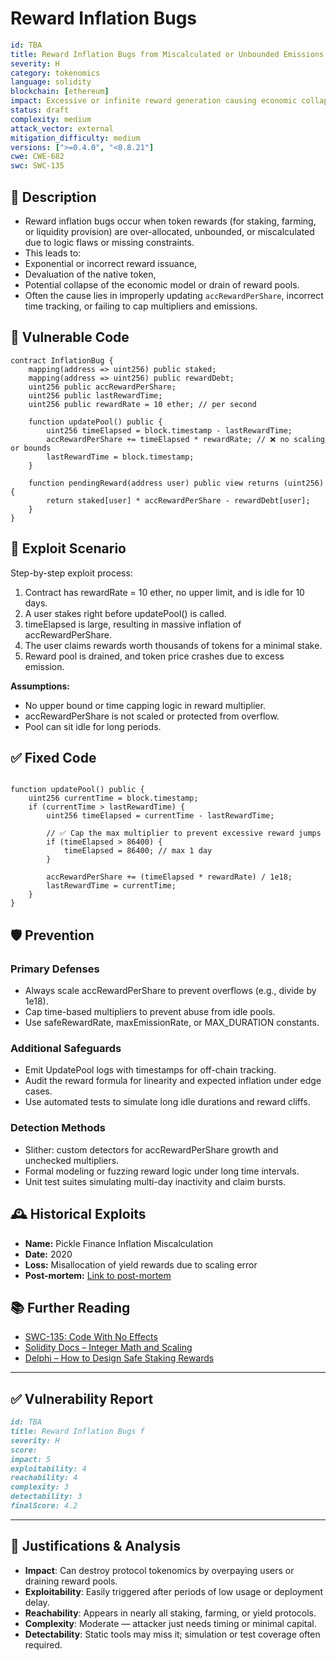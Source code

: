 # Reward Inflation Bugs

```YAML
id: TBA
title: Reward Inflation Bugs from Miscalculated or Unbounded Emissions
severity: H
category: tokenomics
language: solidity
blockchain: [ethereum]
impact: Excessive or infinite reward generation causing economic collapse
status: draft
complexity: medium
attack_vector: external
mitigation_difficulty: medium
versions: [">=0.4.0", "<0.8.21"]
cwe: CWE-682
swc: SWC-135
```

## 📝 Description

- Reward inflation bugs occur when token rewards (for staking, farming, or liquidity provision) are over-allocated, unbounded, or miscalculated due to logic flaws or missing constraints. 
- This leads to:
- Exponential or incorrect reward issuance,
- Devaluation of the native token,
- Potential collapse of the economic model or drain of reward pools.
- Often the cause lies in improperly updating `accRewardPerShare`, incorrect time tracking, or failing to cap multipliers and emissions.

## 🚨 Vulnerable Code

```solidity
contract InflationBug {
    mapping(address => uint256) public staked;
    mapping(address => uint256) public rewardDebt;
    uint256 public accRewardPerShare;
    uint256 public lastRewardTime;
    uint256 public rewardRate = 10 ether; // per second

    function updatePool() public {
        uint256 timeElapsed = block.timestamp - lastRewardTime;
        accRewardPerShare += timeElapsed * rewardRate; // ❌ no scaling or bounds
        lastRewardTime = block.timestamp;
    }

    function pendingReward(address user) public view returns (uint256) {
        return staked[user] * accRewardPerShare - rewardDebt[user];
    }
}
```

## 🧪 Exploit Scenario

Step-by-step exploit process:

1. Contract has rewardRate = 10 ether, no upper limit, and is idle for 10 days.
2. A user stakes right before updatePool() is called.
3. timeElapsed is large, resulting in massive inflation of accRewardPerShare.
4. The user claims rewards worth thousands of tokens for a minimal stake.
5. Reward pool is drained, and token price crashes due to excess emission.

**Assumptions:**

- No upper bound or time capping logic in reward multiplier.
- accRewardPerShare is not scaled or protected from overflow.
- Pool can sit idle for long periods.

## ✅ Fixed Code

```solidity

function updatePool() public {
    uint256 currentTime = block.timestamp;
    if (currentTime > lastRewardTime) {
        uint256 timeElapsed = currentTime - lastRewardTime;

        // ✅ Cap the max multiplier to prevent excessive reward jumps
        if (timeElapsed > 86400) {
            timeElapsed = 86400; // max 1 day
        }

        accRewardPerShare += (timeElapsed * rewardRate) / 1e18;
        lastRewardTime = currentTime;
    }
}
```

## 🛡️ Prevention

### Primary Defenses

- Always scale accRewardPerShare to prevent overflows (e.g., divide by 1e18).
- Cap time-based multipliers to prevent abuse from idle pools.
- Use safeRewardRate, maxEmissionRate, or MAX_DURATION constants.

### Additional Safeguards

- Emit UpdatePool logs with timestamps for off-chain tracking.
- Audit the reward formula for linearity and expected inflation under edge cases.
- Use automated tests to simulate long idle durations and reward cliffs.

### Detection Methods

- Slither: custom detectors for accRewardPerShare growth and unchecked multipliers.
- Formal modeling or fuzzing reward logic under long time intervals.
- Unit test suites simulating multi-day inactivity and claim bursts.

## 🕰️ Historical Exploits

- **Name:** Pickle Finance Inflation Miscalculation 
- **Date:** 2020 
- **Loss:** Misallocation of yield rewards due to scaling error 
- **Post-mortem:** [Link to post-mortem](https://medium.com/pickle-finance/pickle-finance-post-mortem-74d5a4b4e489) 


## 📚 Further Reading

- [SWC-135: Code With No Effects](https://swcregistry.io/docs/SWC-135) 
- [Solidity Docs – Integer Math and Scaling](https://docs.soliditylang.org/en/latest/) 
- [Delphi – How to Design Safe Staking Rewards](https://www.delphidigital.io/reports/) 

---

## ✅ Vulnerability Report

```markdown
id: TBA
title: Reward Inflation Bugs f
severity: H
score:
impact: 5         
exploitability: 4 
reachability: 4   
complexity: 3     
detectability: 3  
finalScore: 4.2

```

---

## 📄 Justifications & Analysis

- **Impact**: Can destroy protocol tokenomics by overpaying users or draining reward pools.
- **Exploitability**: Easily triggered after periods of low usage or deployment delay.
- **Reachability**: Appears in nearly all staking, farming, or yield protocols.
- **Complexity**: Moderate — attacker just needs timing or minimal capital.
- **Detectability**: Static tools may miss it; simulation or test coverage often required.